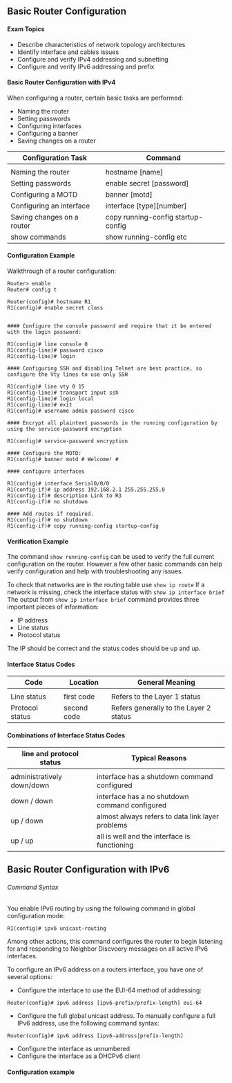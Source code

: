 ## Basic Router Configuration

#### Exam Topics

- Describe characteristics of network topology architectures
- Identify interface and cables issues
- Configure and verify IPv4 addressing and subnetting
- Configure and verify IPv6 addressing and prefix

#### Basic Router Configuration with IPv4

When configuring a router, certain basic tasks are performed:
* Naming the router
* Setting passwords
* Configuring interfaces
* Configuring a banner
* Saving changes on a router

| Configuration Task         | Command                            |
|----------------------------|------------------------------------|
|                            |                                    |
| Naming the router          | hostname [name]                    |
| Setting passwords          | enable secret [password]           |
| Configuring a MOTD         | banner [motd]                      |
| Configuring an interface   | interface [type][number]           |
| Saving changes on a router | copy running-config startup-config |
| show commands              | show running-config etc            |


#### Configuration Example

Walkthrough of a router configuration:
```
Router> enable
Router# config t 

Router(config)# hostname R1
R1(config)# enable secret class


#### Configure the console password and require that it be entered with the login password:

R1(config)# line console 0
R1(config-line)# password cisco
R1(config-line)# login

#### Configuring SSH and disabling Telnet are best practice, so configure the Vty lines to use only SSH

R1(config)# line vty 0 15
R1(config-line)# transport input ssh
R1(config-line)# login local
R1(config-line)# exit
R1(config)# username admin password cisco

#### Encrypt all plaintext passwords in the running configuration by using the service-password encryption

R1(config)# service-password encryption 

#### Configure the MOTD:
R1(config)# banner motd # Welcome! #

#### configure interfaces

R1(config)# interface Serial0/0/0
R1(config-if)# ip address 192.168.2.1 255.255.255.0
R1(config-if)# description Link to R3
R1(config-if)# no shutdown

#### Add routes if required.
R1(config-if)# no shutdown
R1(config-if)# copy running-config startup-config

```

#### Verification Example

The command ```show running-config``` can be used to verify the full current configuration on the router. However a few other basic commands can help verify configuration and help with troubleshooting any issues.

To check that networks are in the routing table use ```show ip route``` 
If a network is missing, check the interface status with ```show ip interface brief``` 
The output from ```show ip interface brief``` command provides three important pieces of information:
- IP address
- Line status
- Protocol status

The IP should be correct and the status codes should be up and up.

#### Interface Status Codes 

| Code            | Location    | General Meaning                        |
|-----------------|-------------|----------------------------------------|
|                 |             |                                        |
| Line status     | first code  | Refers to the Layer 1 status           |
| Protocol status | second code | Refers generally to the Layer 2 status |

#### Combinations of Interface Status Codes

| line and protocol status   | Typical Reasons                                  |
|----------------------------|--------------------------------------------------|
|                            |                                                  |
| administratively down/down | interface has a shutdown command configured      |
| down / down                | interface has a no shutdown command configured   |
| up / down                  | almost always refers to data link layer problems |
| up / up                    | all is well and the interface is functioning     |

## Basic Router Configuration with IPv6

###### Command Syntax

You enable IPv6 routing by using the following command in global configuration mode:
```
R1(config)# ipv6 unicast-routing
```

Among other actions, this command configures the router to begin listening for and responding to Neighbor Discvoery messages on all active IPv6 interfaces.

To configure an IPv6 address on a routers interface, you have one of several options:

- Configure the interface to use the EUI-64 method of addressing:
```
Router(config)# ipv6 address [ipv6-prefix/prefix-length] eui-64 
```

- Configure the full global unicast address. To manually configure a full IPv6 address, use the following command syntax:
```
Router(config)# ipv6 address [ipv6-address|prefix-length]
```

- Configure the interface as unnumbered
- Configure the interface as a DHCPv6 client

#### Configuration example